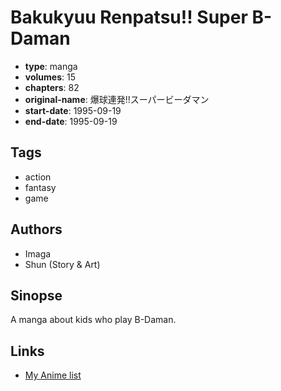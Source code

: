 # Bakukyuu Renpatsu!! Super B-Daman

-   **type**: manga
-   **volumes**: 15
-   **chapters**: 82
-   **original-name**: 爆球連発!!スーパービーダマン
-   **start-date**: 1995-09-19
-   **end-date**: 1995-09-19

## Tags

-   action
-   fantasy
-   game

## Authors

-   Imaga
-   Shun (Story & Art)

## Sinopse

A manga about kids who play B-Daman.

## Links

-   [My Anime list](https://myanimelist.net/manga/21670/Bakukyuu_Renpatsu_Super_B-Daman)
